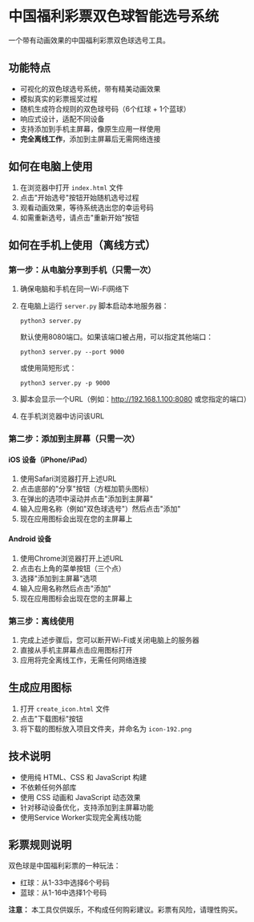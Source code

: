 # 中国福利彩票双色球智能选号系统

一个带有动画效果的中国福利彩票双色球选号工具。

## 功能特点

- 可视化的双色球选号系统，带有精美动画效果
- 模拟真实的彩票摇奖过程
- 随机生成符合规则的双色球号码（6个红球 + 1个蓝球）
- 响应式设计，适配不同设备
- 支持添加到手机主屏幕，像原生应用一样使用
- **完全离线工作**，添加到主屏幕后无需网络连接

## 如何在电脑上使用

1. 在浏览器中打开 `index.html` 文件
2. 点击"开始选号"按钮开始随机选号过程
3. 观看动画效果，等待系统选出您的幸运号码
4. 如需重新选号，请点击"重新开始"按钮

## 如何在手机上使用（离线方式）

### 第一步：从电脑分享到手机（只需一次）

1. 确保电脑和手机在同一Wi-Fi网络下
2. 在电脑上运行 `server.py` 脚本启动本地服务器：
   ```
   python3 server.py
   ```
   
   默认使用8080端口。如果该端口被占用，可以指定其他端口：
   ```
   python3 server.py --port 9000
   ```
   
   或使用简短形式：
   ```
   python3 server.py -p 9000
   ```

3. 脚本会显示一个URL（例如：http://192.168.1.100:8080 或您指定的端口）
4. 在手机浏览器中访问该URL

### 第二步：添加到主屏幕（只需一次）

#### iOS 设备（iPhone/iPad）
1. 使用Safari浏览器打开上述URL
2. 点击底部的"分享"按钮（方框加箭头图标）
3. 在弹出的选项中滚动并点击"添加到主屏幕"
4. 输入应用名称（例如"双色球选号"）然后点击"添加"
5. 现在应用图标会出现在您的主屏幕上

#### Android 设备
1. 使用Chrome浏览器打开上述URL
2. 点击右上角的菜单按钮（三个点）
3. 选择"添加到主屏幕"选项
4. 输入应用名称然后点击"添加"
5. 现在应用图标会出现在您的主屏幕上

### 第三步：离线使用

1. 完成上述步骤后，您可以断开Wi-Fi或关闭电脑上的服务器
2. 直接从手机主屏幕点击应用图标打开
3. 应用将完全离线工作，无需任何网络连接

## 生成应用图标
1. 打开 `create_icon.html` 文件
2. 点击"下载图标"按钮
3. 将下载的图标放入项目文件夹，并命名为 `icon-192.png`

## 技术说明

- 使用纯 HTML、CSS 和 JavaScript 构建
- 不依赖任何外部库
- 使用 CSS 动画和 JavaScript 动态效果
- 针对移动设备优化，支持添加到主屏幕功能
- 使用Service Worker实现完全离线功能

## 彩票规则说明

双色球是中国福利彩票的一种玩法：
- 红球：从1-33中选择6个号码
- 蓝球：从1-16中选择1个号码

**注意：** 本工具仅供娱乐，不构成任何购彩建议。彩票有风险，请理性购买。 